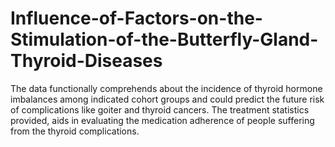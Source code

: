 # Influence-of-Factors-on-the-Stimulation-of-the-Butterfly-Gland-Thyroid-Diseases
The data functionally comprehends about the incidence of thyroid hormone imbalances among indicated cohort groups and could predict the future risk of complications like goiter and thyroid cancers. The treatment statistics provided, aids in evaluating the medication adherence of people suffering from the thyroid complications.
